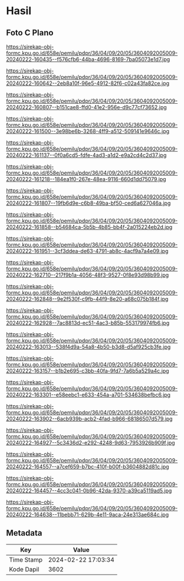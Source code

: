 # Hasil

## Foto C Plano

https://sirekap-obj-formc.kpu.go.id/658e/pemilu/pdpr/36/04/09/20/05/3604092005009-20240222-160435--f576cfb6-44ba-4696-8169-7ba05073e1d7.jpg

https://sirekap-obj-formc.kpu.go.id/658e/pemilu/pdpr/36/04/09/20/05/3604092005009-20240222-160642--2eb8a10f-96e5-4912-82f6-c02a43fa82ce.jpg

https://sirekap-obj-formc.kpu.go.id/658e/pemilu/pdpr/36/04/09/20/05/3604092005009-20240222-160807--b151cae8-ffd0-41e2-956e-d9c77cf73652.jpg

https://sirekap-obj-formc.kpu.go.id/658e/pemilu/pdpr/36/04/09/20/05/3604092005009-20240222-161500--3e98be6b-3268-4ff9-a512-509141e9646c.jpg

https://sirekap-obj-formc.kpu.go.id/658e/pemilu/pdpr/36/04/09/20/05/3604092005009-20240222-161137--0f0a6cd5-fdfe-4ad3-a1d2-e9a2cd4c2d37.jpg

https://sirekap-obj-formc.kpu.go.id/658e/pemilu/pdpr/36/04/09/20/05/3604092005009-20240222-161218--184ea1f0-267e-48ea-9116-660d1dd75079.jpg

https://sirekap-obj-formc.kpu.go.id/658e/pemilu/pdpr/36/04/09/20/05/3604092005009-20240222-161807--19fb6d9e-c6b8-49ba-bf50-ced6a627046a.jpg

https://sirekap-obj-formc.kpu.go.id/658e/pemilu/pdpr/36/04/09/20/05/3604092005009-20240222-161858--b54684ca-5b5b-4b85-bb4f-2a015224eb2d.jpg

https://sirekap-obj-formc.kpu.go.id/658e/pemilu/pdpr/36/04/09/20/05/3604092005009-20240222-161951--3cf3ddea-de63-4791-ab8c-4acf9a7a4e09.jpg

https://sirekap-obj-formc.kpu.go.id/658e/pemilu/pdpr/36/04/09/20/05/3604092005009-20240222-162710--217f9b1a-4056-48f3-9527-0f8e93d98b99.jpg

https://sirekap-obj-formc.kpu.go.id/658e/pemilu/pdpr/36/04/09/20/05/3604092005009-20240222-162848--9e2f530f-c9fb-44f9-8e20-a68c075b184f.jpg

https://sirekap-obj-formc.kpu.go.id/658e/pemilu/pdpr/36/04/09/20/05/3604092005009-20240222-162928--7ac8813d-ec51-4ac3-b85b-553179974fb6.jpg

https://sirekap-obj-formc.kpu.go.id/658e/pemilu/pdpr/36/04/09/20/05/3604092005009-20240222-163013--538f4d9a-54a8-4b50-b3d8-d5af925cb3fe.jpg

https://sirekap-obj-formc.kpu.go.id/658e/pemilu/pdpr/36/04/09/20/05/3604092005009-20240222-163157--b1b2e695-c3bb-40fa-9fd7-7a6b5a529a4c.jpg

https://sirekap-obj-formc.kpu.go.id/658e/pemilu/pdpr/36/04/09/20/05/3604092005009-20240222-163301--e58eebc1-e633-454a-a701-534638befbc6.jpg

https://sirekap-obj-formc.kpu.go.id/658e/pemilu/pdpr/36/04/09/20/05/3604092005009-20240222-163902--6acb939b-acb2-4fad-b966-68186507d579.jpg

https://sirekap-obj-formc.kpu.go.id/658e/pemilu/pdpr/36/04/09/20/05/3604092005009-20240222-164927--5c3436d2-e292-4248-9d63-7953926b909f.jpg

https://sirekap-obj-formc.kpu.go.id/658e/pemilu/pdpr/36/04/09/20/05/3604092005009-20240222-164557--a7cef659-b7bc-410f-b00f-b3604882d81c.jpg

https://sirekap-obj-formc.kpu.go.id/658e/pemilu/pdpr/36/04/09/20/05/3604092005009-20240222-164457--4cc3c041-0b96-42da-9370-a39ca5119ad5.jpg

https://sirekap-obj-formc.kpu.go.id/658e/pemilu/pdpr/36/04/09/20/05/3604092005009-20240222-164638--11bebb71-629b-4e11-9aca-24e313ae684c.jpg


## Metadata

| Key        | Value               |
| ---------- | ------------------- |
| Time Stamp | 2024-02-22 17:03:34 |
| Kode Dapil | 3602                |



